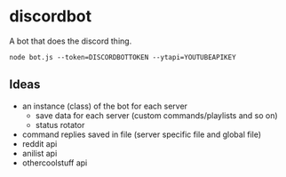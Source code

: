 discordbot
===

A bot that does the discord thing.

`node bot.js --token=DISCORDBOTTOKEN --ytapi=YOUTUBEAPIKEY`

Ideas
---
- an instance (class) of the bot for each server
    - save data for each server (custom commands/playlists and so on)
    - status rotator
- command replies saved in file (server specific file and global file)
- reddit api
- anilist api
- othercoolstuff api